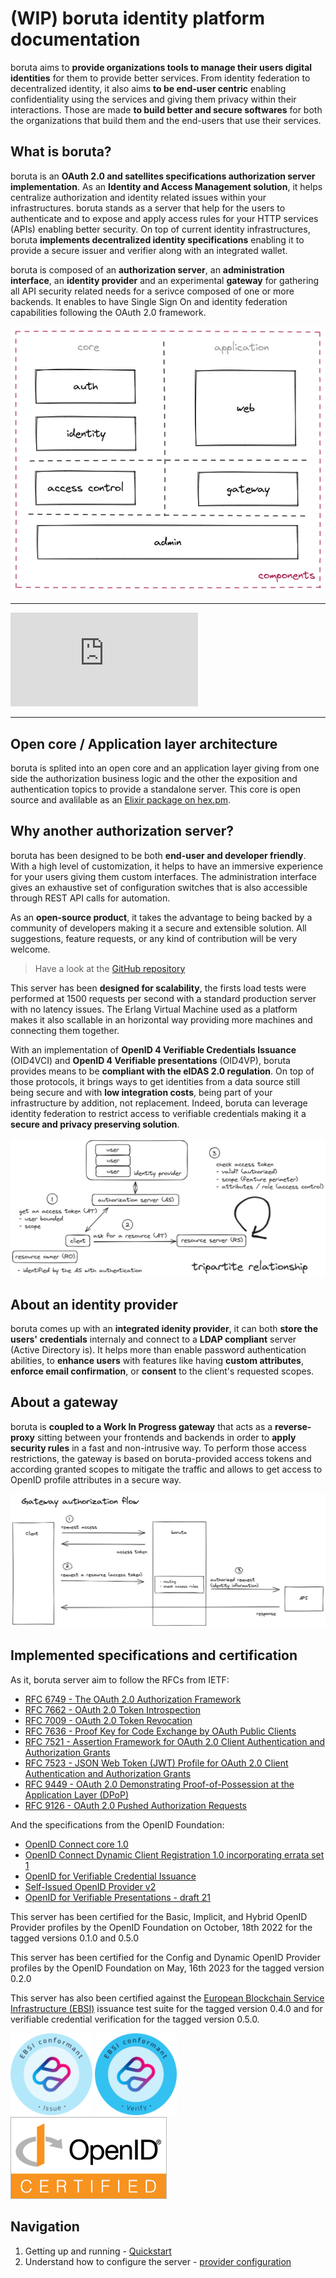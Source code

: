 # (WIP) boruta identity platform documentation

<div class="vision">

boruta aims to __provide organizations tools to manage their users digital identities__ for them to provide better services. From identity federation to decentralized identity, it also aims __to be end-user centric__ enabling confidentiality using the services and giving them privacy within their interactions. Those are made __to build better and secure softwares__ for both the organizations that build them and the end-users that use their services.

</div>


## What is boruta?

boruta is an __OAuth 2.0 and satellites specifications authorization server implementation__. As an __Identity and Access Management solution__, it helps centralize authorization and identity related issues within your infrastructures. boruta stands as a server that help for the users to authenticate and to expose and apply access rules for your HTTP services (APIs) enabling better security. On top of current identity infrastructures, boruta __implements decentralized identity specifications__ enabling it to provide a secure issuer and verifier along with an integrated wallet.

boruta is composed of an __authorization server__, an __administration interface__, an __identity provider__ and an experimental __gateway__ for gathering all API security related needs for a serivce composed of one or more backends. It enables to have Single Sign On and identity federation capabilities following the OAuth 2.0 framework.

<div class="centered">

![components](/assets/images/components.png)

</div>

---

<iframe src="https://www.loom.com/embed/7c3c10ad219c45238c92bab19c6da6bd?sid=030ed6aa-00ea-4d5f-ab56-7836e6ee662c" frameborder="0" webkitallowfullscreen mozallowfullscreen allowfullscreen></iframe>

---

## Open core / Application layer architecture

boruta is splited into an open core and an application layer giving from one side the authorization business logic and the other the exposition and authentication topics to provide a standalone server. This core is open source and avalilable as an [Elixir package on hex.pm](https://hex.pm/packages/boruta).

## Why another authorization server?

boruta has been designed to be both __end-user and developer friendly__. With a high level of customization, it helps to have an immersive experience for your users giving them custom interfaces. The administration interface gives an exhaustive set of configuration switches that is also accessible through REST API calls for automation.

As an __open-source product__, it takes the advantage to being backed by a community of developers making it a secure and extensible solution. All suggestions, feature requests, or any kind of contribution will be very welcome.

> Have a look at the [GitHub repository](https://github.com/malach-it/boruta-server)

This server has been __designed for scalability__, the firsts load tests were performed at 1500 requests per second with a standard production server with no latency issues. The Erlang Virtual Machine used as a platform makes it also scallable in an horizontal way providing more machines and connecting them together.

With an implementation of __OpenID 4 Verifiable Credentials Issuance__ (OID4VCI) and __OpenID 4 Verifiable presentations__ (OID4VP), boruta provides means to be __compliant with the eIDAS 2.0 regulation__. On top of those protocols, it brings ways to get identities from a data source still being secure and with __low integration costs__, being part of your infrastructure by addition, not replacement. Indeed, boruta can leverage identity federation to restrict access to verifiable credentials making it a __secure and privacy preserving solution__.

![Tripartite authorization](/assets/images/authorization-tripartite.png)

## About an identity provider

boruta comes up with an __integrated idenity provider__, it can both __store the users' credentials__ internaly and connect to a __LDAP compliant__ server (Active Directory is). It helps more than enable password authentication abilities, to __enhance users__ with features like having __custom attributes__, __enforce email confirmation__, or __consent__ to the client's requested scopes.

## About a gateway

boruta is __coupled to a Work In Progress gateway__ that acts as a __reverse-proxy__ sitting between your frontends and backends in order to __apply security rules__ in a fast and non-intrusive way. To perform those access restrictions, the gateway is based on boruta-provided access tokens and according granted scopes to mitigate the traffic and allows to get access to OpenID profile attributes in a secure way.

![Gateway authorization flow](/assets/images/authorization-gateway-en.png)

## Implemented specifications and certification

As it, boruta server aim to follow the RFCs from IETF:
- [RFC 6749 - The OAuth 2.0 Authorization Framework](https://tools.ietf.org/html/rfc6749)
- [RFC 7662 - OAuth 2.0 Token Introspection](https://tools.ietf.org/html/rfc7662)
- [RFC 7009 - OAuth 2.0 Token Revocation](https://tools.ietf.org/html/rfc7009)
- [RFC 7636 - Proof Key for Code Exchange by OAuth Public Clients](https://tools.ietf.org/html/rfc7636)
- [RFC 7521 - Assertion Framework for OAuth 2.0 Client Authentication and Authorization Grants](https://www.rfc-editor.org/rfc/rfc7521)
- [RFC 7523 - JSON Web Token (JWT) Profile for OAuth 2.0 Client Authentication and Authorization Grants](https://tools.ietf.org/html/rfc7523)
- [RFC 9449 - OAuth 2.0 Demonstrating Proof-of-Possession at the Application Layer (DPoP)](https://datatracker.ietf.org/doc/html/draft-ietf-oauth-dpop)
- [RFC 9126 - OAuth 2.0 Pushed Authorization Requests](https://datatracker.ietf.org/doc/html/rfc9126)

And the specifications from the OpenID Foundation:
- [OpenID Connect core 1.0](https://openid.net/specs/openid-connect-core-1_0.html)
- [OpenID Connect Dynamic Client Registration 1.0 incorporating errata set 1](https://openid.net/specs/openid-connect-registration-1_0.html)
- [OpenID for Verifiable Credential Issuance](https://openid.net/specs/openid-4-verifiable-credential-issuance-1_0.html)
- [Self-Issued OpenID Provider v2](https://openid.net/specs/openid-connect-self-issued-v2-1_0.html)
- [OpenID for Verifiable Presentations - draft 21](https://openid.net/specs/openid-4-verifiable-presentations-1_0.html)

This server has been certified for the Basic, Implicit, and Hybrid OpenID Provider profiles by the OpenID Foundation on October, 18th 2022 for the tagged versions 0.1.0 and 0.5.0

This server has been certified for the Config and Dynamic OpenID Provider profiles by the OpenID Foundation on May, 16th 2023 for the tagged version 0.2.0

This server has also been certified against the [European Blockchain Service Infrastructure (EBSI)](https://ec.europa.eu/digital-building-blocks/sites/display/EBSI) issuance test suite for the tagged version 0.4.0 and for verifiable credential verification for the tagged version 0.5.0.

![EBSI certified - issue](/assets/images/ebsi-certification-issuance.png)
![EBSI certified - verify](/assets/images/ebsi-certification-verify.png)
![OpenID certified](/assets/images/oid-certification-mark.png)

## Navigation

1. Getting up and running - [Quickstart](quickstart.md)
2. Understand how to configure the server - [provider configuration](provider-configuration/configure-clients.md)

